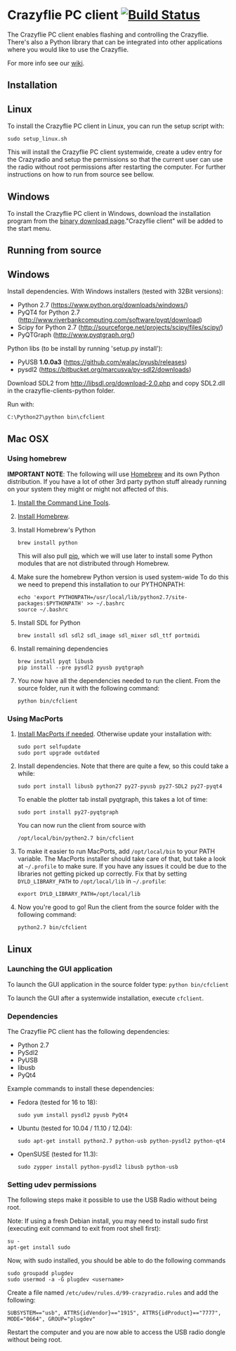 # Crazyflie PC client [![Build Status](https://api.travis-ci.org/bitcraze/crazyflie-clients-python.svg)](https://travis-ci.org/bitcraze/crazyflie-clients-python)

The Crazyflie PC client enables flashing and controlling the Crazyflie.
There's also a Python library that can be integrated into other applications
where you would like to use the Crazyflie.

For more info see our [wiki](http://wiki.bitcraze.se/ "Bitcraze Wiki").

Installation
------------

## Linux

To install the Crazyflie PC client in Linux, you can run the setup script with:

```sudo setup_linux.sh```

This will install the Crazyflie PC client systemwide, create a udev entry for
the Crazyradio and setup the permissions so that the current user can use the
radio without root permissions after restarting the computer. For further
instructions on how to run from source see bellow.

## Windows

To install the Crazyflie PC client in Windows, download the installation
program from the [binary download
page](http://wiki.bitcraze.se/projects:crazyflie:binaries:index)."Crazyflie
client" will be added to the start menu.

Running from source
-------------------

## Windows

Install dependencies. With Windows installers (tested with 32Bit versions):
 - Python 2.7 (https://www.python.org/downloads/windows/)
 - PyQT4 for Python 2.7 (http://www.riverbankcomputing.com/software/pyqt/download)
 - Scipy for Python 2.7 (http://sourceforge.net/projects/scipy/files/scipy/)
 - PyQTGraph (http://www.pyqtgraph.org/)

Python libs (to be install by running 'setup.py install'):
 - PyUSB **1.0.0a3** (https://github.com/walac/pyusb/releases)
 - pysdl2 (https://bitbucket.org/marcusva/py-sdl2/downloads)

Download SDL2 from http://libsdl.org/download-2.0.php and copy SDL2.dll in the
crazyflie-clients-python folder.

Run with:
```
C:\Python27\python bin\cfclient
```

## Mac OSX

### Using homebrew
**IMPORTANT NOTE**: The following will use
[Homebrew](http://brew.sh/) and its own Python distribution. If
you have a lot of other 3rd party python stuff already running on your system
they might or might not affected of this.

1. [Install the Command Line Tools](https://gist.github.com/derhuerst/1b15ff4652a867391f03#1--install-the-command-line-tools).

1. [Install Homebrew](https://gist.github.com/derhuerst/1b15ff4652a867391f03#2--install-homebrew).

1. Install Homebrew's Python
    ```
    brew install python
    ```

    This will also pull [pip](https://pip.pypa.io/en/latest/), which we will use later to install some Python modules that are not distributed through Homebrew.

1. Make sure the homebrew Python version is used system-wide
    To do this we need to prepend this installation to our PYTHONPATH:

    ```
    echo 'export PYTHONPATH=/usr/local/lib/python2.7/site-packages:$PYTHONPATH' >> ~/.bashrc
    source ~/.bashrc
    ```

1. Install SDL for Python
    ```
    brew install sdl sdl2 sdl_image sdl_mixer sdl_ttf portmidi
    ```

1. Install remaining dependencies

    ```
    brew install pyqt libusb
    pip install --pre pysdl2 pyusb pyqtgraph
    ```

1. You now have all the dependencies needed to run the client. From the source folder, run it with the following command:
    ```
    python bin/cfclient
    ```

### Using MacPorts
1. [Install MacPorts if needed](http://www.macports.org/install.php). Otherwise update your installation with:
    ```
    sudo port selfupdate
    sudo port upgrade outdated
    ```

1. Install dependencies. Note that there are quite a few, so this could take a while:
    ```
    sudo port install libusb python27 py27-pyusb py27-SDL2 py27-pyqt4
    ```
    To enable the plotter tab install pyqtgraph, this takes a lot of time:
    ```
    sudo port install py27-pyqtgraph
    ```
    You can now run the client from source with
    ```
    /opt/local/bin/python2.7 bin/cfclient
    ```

1. To make it easier to run MacPorts, add ```/opt/local/bin``` to your PATH variable.
    The MacPorts installer should take care of that, but take a look at
    ```~/.profile``` to make sure. If you have any issues it could be due to the
    libraries not getting picked up correctly. Fix that by setting
    ```DYLD_LIBRARY_PATH``` to ```/opt/local/lib``` in ```~/.profile```:
    ```
    export DYLD_LIBRARY_PATH=/opt/local/lib
    ```

1. Now you're good to go! Run the client from the source folder with the
    following command:
    ```
    python2.7 bin/cfclient
    ```

## Linux

### Launching the GUI application

To launch the GUI application in the source folder type:
```python bin/cfclient```

To launch the GUI after a systemwide installation, execute ```cfclient```. 

### Dependencies

The Crazyflie PC client has the following dependencies:

* Python 2.7
* PySdl2
* PyUSB
* libusb
* PyQt4

Example commands to install these dependencies:

* Fedora (tested for 16 to 18):

    ```sudo yum install pysdl2 pyusb PyQt4```

* Ubuntu (tested for 10.04 / 11.10 / 12.04):

    ```sudo apt-get install python2.7 python-usb python-pysdl2 python-qt4```

* OpenSUSE (tested for 11.3):

    ```sudo zypper install python-pysdl2 libusb python-usb```

### Setting udev permissions

The following steps make it possible to use the USB Radio without being root.

Note: If using a fresh Debian install, you may need to install sudo first
(executing exit command to exit from root shell first):

```
su -
apt-get install sudo
```

Now, with sudo installed, you should be able to do the following commands

```
sudo groupadd plugdev
sudo usermod -a -G plugdev <username>
```

Create a file named ```/etc/udev/rules.d/99-crazyradio.rules``` and add the
following:
```
SUBSYSTEM=="usb", ATTRS{idVendor}=="1915", ATTRS{idProduct}=="7777", MODE="0664", GROUP="plugdev"
```

Restart the computer and you are now able to access the USB radio dongle
without being root.
